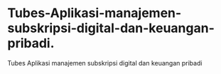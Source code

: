 # Tubes-Aplikasi-manajemen-subskripsi-digital-dan-keuangan-pribadi.
Tubes Aplikasi manajemen subskripsi digital dan keuangan pribadi
